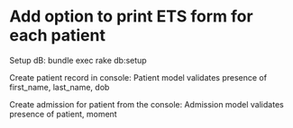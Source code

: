 # Add option to print ETS form for each patient
Setup dB: bundle exec rake db:setup

Create patient record in console:
Patient model validates presence of first_name, last_name, dob

Create admission for patient from the console:
Admission model validates presence of patient, moment

